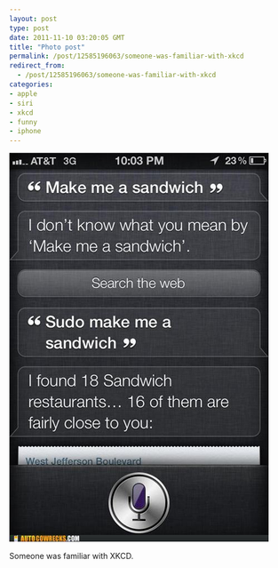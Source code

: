 ```yaml
---
layout: post
type: post
date: 2011-11-10 03:20:05 GMT
title: "Photo post"
permalink: /post/12585196063/someone-was-familiar-with-xkcd
redirect_from: 
  - /post/12585196063/someone-was-familiar-with-xkcd
categories:
- apple
- siri
- xkcd
- funny
- iphone
---
```

![](/assets/images/tumblr_ltx50rhusG1qb098no1_500.jpg)

Someone was familiar with XKCD.